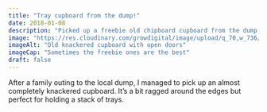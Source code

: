 ```yaml
---
title: "Tray cupboard from the dump!"
date: 2018-01-08
description: "Picked up a freebie old chipboard cupboard from the dump, working fantastically as a tray cupboard. +1 recycling"
image: "https://res.cloudinary.com/growdigital/image/upload/q_70,w_736/v1543959984/cupboard-39529628612.jpg"
imageAlt: "Old knackered cupboard with open doors"
imageCap: "Sometimes the freebie ones are the best"
draft: false
---
```


After a family outing to the local dump, I managed to pick up an almost completely knackered cupboard. It’s a bit ragged around the edges but perfect for holding a stack of trays.
